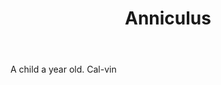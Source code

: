 ---
title: Anniculus
permalink: "/definitions/anniculus.html"
body: A child a year old. Cal-vin
published_at: '2018-07-07'
layout: post
---